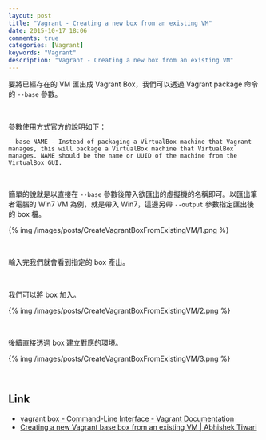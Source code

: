 ```yaml
---
layout: post
title: "Vagrant - Creating a new box from an existing VM"
date: 2015-10-17 18:06
comments: true
categories: [Vagrant]
keywords: "Vagrant"
description: "Vagrant - Creating a new box from an existing VM"
---
```


要將已經存在的 VM 匯出成 Vagrant Box，我們可以透過 Vagrant package 命令的 `--base` 參數。  

<!-- More -->

<br/>


參數使用方式官方的說明如下： 
 
    --base NAME - Instead of packaging a VirtualBox machine that Vagrant manages, this will package a VirtualBox machine that VirtualBox manages. NAME should be the name or UUID of the machine from the VirtualBox GUI.

<br/>


簡單的說就是以直接在 `--base` 參數後帶入欲匯出的虛擬機的名稱即可。以匯出筆者電腦的 Win7 VM 為例，就是帶入 Win7，這邊另帶 `--output` 參數指定匯出後的 box 檔。  

{% img /images/posts/CreateVagrantBoxFromExistingVM/1.png %}

<br/>


輸入完我們就會看到指定的 box 產出。  

<br/>


我們可以將 box 加入。  

{% img /images/posts/CreateVagrantBoxFromExistingVM/2.png %}

<br/>


後續直接透過 box 建立對應的環境。   

{% img /images/posts/CreateVagrantBoxFromExistingVM/3.png %}

<br/>


Link
----
* [vagrant box - Command-Line Interface - Vagrant Documentation](https://docs.vagrantup.com/v2/cli/box.html)
* [Creating a new Vagrant base box from an existing VM | Abhishek Tiwari](http://abhishek-tiwari.com/hacking/creating-a-new-vagrant-base-box-from-an-existing-vm)
